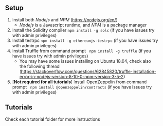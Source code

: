 ## Setup

1. Install both *Nodejs* and *NPM* (https://nodejs.org/en/)
   - *Nodejs* is a Javascript runtime, and *NPM* is a package manager
2. Install the Solidity compiler ```npm install -g solc``` (if you have issues try with admin privileges)
3. Install testrpc ```npm install -g ethereumjs-testrpc``` (if you have issues try with admin privileges)
4. Install Truffle from command prompt ``` npm install -g truffle``` (if you have issues try with admin privileges)
   - You may have some issues installing on Ubuntu 18.04, check also the following thread (https://stackoverflow.com/questions/62845820/truffle-installation-error-in-nodejs-version-8-10-0-npm-version-3-5-2)
5. [**Not required for all tutorials**] Install OpenZeppelin from command prompt ``` npm install @openzeppelin/contracts``` (if you have issues try with admin privileges)

## Tutorials
Check each tutorial folder for more instructions

